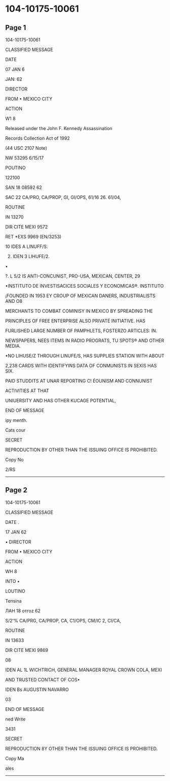 # 104-10175-10061

## Page 1

104-10175-10061

CLASSIFIED MESSAGE

DATE

07 JAN 6

JAN: 62

DIRECTOR

FROM • MEXICO CITY

ACTION

W1 8

Released under the John F. Kennedy Assassination

Records Collection Act of 1992

(44 USC 2107 Note)

NW 53295 6/15/17

POUTINO

122100

SAN 18 08592 62

SAC 22 CA/PRO, CA/PROP, GI, GI/OPS, 61/16 26. 61/04,

ROUTINE

IN 13270

DIR CITE MEXI 9572

RET *EXS 9969 (EN/3253)

10 IDES A LINUFF/S.

2. IDEN 3 LIHUFE/2.

•

?. L 5/2 IS ANTI-CONCUNIST, PRO-USA, MEXICAN, CENTER, 29

•INSTITUTO DE INVESTISACICES SOCIALES Y ECONOMICAS®. INSTITUTO

¡FOUNDED IN 1953 EY CROUP OF MEXICAN DANERS, INDUSTRIALISTS AND O8

MERCHANTS TO COMBAT COMINISY IN MEXICO BY SPREADING THE

PRINCIPLES OF FREE ENTERPRISE ALSO PRIVATÉ INITIATIVE. HAS

FURLISHED LARGE NUMBER OF PAMPHLETS, FOSTERZO ARTICLES: IN.

NEWSPAPERS, NEES ITEMS IN RADIO PROGRATS, TU SPOTS® AND OTHER MEDIA.

•NO LIHUSE/Z THROUGH LINUFE/S, HAS SUPPLIES STATION WITH ABOUT

2,238 CARDS WITH IDENTIFYINS DATA OF CONMUNISTS IN SEXIS HAS SIX.

PAID STUDDITS AT UNAR REPORTING C! ÉOUNISM AND CONNUNIST

ACTIVITIES AT THAT

UNIUERSITY AND HAS OTHER KUCAGE POTENTIAL,

END OF MESSAGE

ipy menth.

Cats cour

SECRET

REPRODUCTION BY OTHER THAN THE ISSUING OFFICE IS PROHIBITED.

Copy No

>

2/RS

---

## Page 2

104-10175-10061

CLASSIFIED MESSAGE

DATE .

17 JAN 62

• DIRECTOR

FROM • MEXICO CITY

ACTION

WH 8

INTO •

LOUTINO

Tensina

ЛАН 18 отгоz 62

S/2'% CA/PRG, CA/PROP, CA, C1/OPS, CM/IC 2, CI/CA,

ROUTINE

IN 13633

DIR CITE MEXI 9869

08

IDEN AL 1L WICHTRICH, GENERAL MANAGER ROYAL CROWN COLA, MEXI

AND TRUSTED CONTACT OF COS•

IDEN Bs AUGUSTIN NAVARRO

03

END OF MESSAGE

ned Write

3431

SECRET

REPRODUCTION 8Y OTHER THAN THE ISSUING OFFICE IS PROHIBITED.

Copy Ma

ales

---

